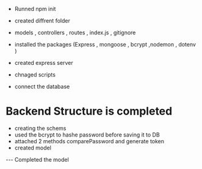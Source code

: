 
- Runned npm init 
- created diffrent folder 
- models , controllers , routes , index.js , gitignore 
- installed the packages (Express , mongoose , bcrypt ,nodemon , dotenv )

- created express server 
- chnaged scripts 
- connect the database 

<h1>  Backend Structure is completed </h1>


- creating the schems 
- used the bcrypt to hashe password before saving it to DB 
- attached 2 methods comparePassword and generate token 
- created model 

---  Completed the model 


